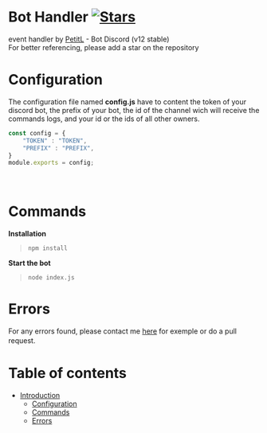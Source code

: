 # Bot Handler [![Stars](https://img.shields.io/github/stars/PetitL//bot-handler)](https://github.com/PetitL/bot-handler)

event handler by [PetitL](https://github.com/PetitL) - Bot Discord (v12 stable)  
For better referencing, please add a star on the repository  


# Configuration

The configuration file named **config.js** have to content the token of your discord bot, the prefix of your bot, the id of the channel wich will receive the commands logs, and your id or the ids of all other owners. 
```js
const config = {
    "TOKEN" : "TOKEN",
    "PREFIX" : "PREFIX",
}
module.exports = config;
 ```
ᅠᅠ

# Commands

**Installation**
> `npm install`

**Start the bot**  
> `node index.js`

# Errors

For any errors found, please contact me [here](https://discord.gg/kwQb2CeRam) for exemple or do a pull request.   ᅠᅠ


# Table of contents
* [Introduction](#Structure-Discord-Bot)
  * [Configuration](#Configuration)
  * [Commands](#Commands)
  * [Errors](#Errors)
